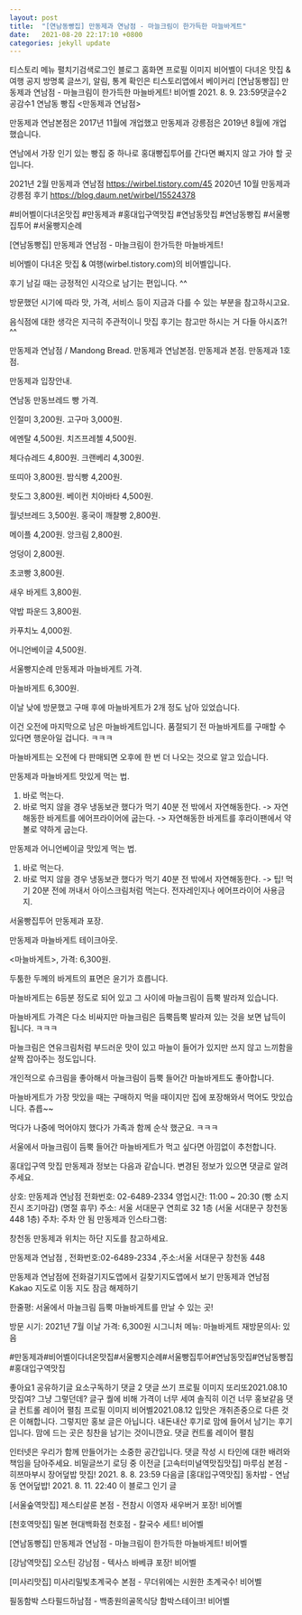 ```yaml
---
layout: post
title:  "[연남동빵집] 만동제과 연남점 - 마늘크림이 한가득한 마늘바게트"
date:   2021-08-20 22:17:10 +0800
categories: jekyll update
---
```

티스토리 메뉴 펼치기검색로그인
블로그 홈화면
프로필 이미지
비어벨이 다녀온 맛집 & 여행
공지
방명록
글쓰기, 알림, 통계 확인은 티스토리앱에서
베이커리
[연남동빵집] 만동제과 연남점 - 마늘크림이 한가득한 마늘바게트!
비어벨
2021. 8. 9. 23:59댓글수2공감수1
연남동 빵집 <만동제과 연남점>

만동제과 연남본점은 2017년 11월에 개업했고
만동제과 강릉점은 2019년 8월에 개업했습니다.

연남에서 가장 인기 있는 빵집 중 하나로
홍대빵집투어를 간다면 빠지지 않고 가야 할 곳입니다.

2021년 2월 만동제과 연남점 https://wirbel.tistory.com/45
2020년 10월 만동제과 강릉점 후기 https://blog.daum.net/wirbel/15524378

 

 


#비어벨이다녀온맛집 #만동제과 #홍대입구역맛집 #연남동맛집 #연남동빵집 #서울빵집투어 #서울빵지순례

 

[연남동빵집] 만동제과 연남점 - 마늘크림이 한가득한 마늘바게트!

 


비어벨이 다녀온 맛집 & 여행(wirbel.tistory.com)의 비어벨입니다.

후기 남길 때는 긍정적인 시각으로 남기는 편입니다. ^^

방문했던 시기에 따라 맛, 가격, 서비스 등이
지금과 다를 수 있는 부분을 참고하시고요.

음식점에 대한 생각은 지극히 주관적이니
맛집 후기는 참고만 하시는 거 다들 아시죠?! ^^

 


만동제과 연남점 / Mandong Bread.
만동제과 연남본점.
만동제과 본점.
만동제과 1호점.

 

 


만동제과 입장안내.

 

 


연남동 만동브레드 빵 가격.

인절미 3,200원.
고구마 3,000원.

 

 


에멘탈 4,500원.
치즈프레첼 4,500원.

 

 


체다슈레드 4,800원.
크랜베리 4,300원.

 

 


또띠아 3,800원.
밤식빵 4,200원.

 

 


핫도그 3,800원.
베이컨 치아바타 4,500원.

 

 


월넛브레드 3,500원.
홍국이 깨찰빵 2,800원.

 

 


메이플 4,200원.
앙크림 2,800원.

 

 


엉덩이 2,800원.

 

 


초코빵 3,800원.

새우 바게트 3,800원.

 

 



약밥 파운드 3,800원.

 

 


카푸치노 4,000원.

 

 


어니언베이글 4,500원.

 

 


서울빵지순례 만동제과 마늘바게트 가격.

마늘바게트 6,300원.




이날 낮에 방문했고 구매 후에 마늘바게트가 2개 정도 남아 있었습니다.

이건 오전에 마지막으로 남은 마늘바게트입니다.
품절되기 전 마늘바게트를 구매할 수 있다면 행운아일 겁니다. ㅋㅋㅋ

마늘바게트는 오전에 다 판매되면 오후에 한 번 더 나오는 것으로 알고 있습니다.

 

 


만동제과 마늘바게트 맛있게 먹는 법.
1. 바로 먹는다.
2. 바로 먹지 않을 경우 냉동보관 했다가 먹기 40분 전 밖에서 자연해동한다.
-> 자연해동한 바게트를 에어프라이어에 굽는다.
-> 자연해동한 바게트를 후라이팬에서 약볼로 약하게 굽는다.

만동제과 어니언베이글 맛있게 먹는 법.
1. 바로 먹는다.
2. 바로 먹지 않을 경우 냉동보관 했다가 먹기 40분 전 밖에서 자연해동한다.
-> 팁! 먹기 20분 전에 꺼내서 아이스크림처럼 먹는다.
전자레인지나 에어프라이어 사용금지.

 

 


서울빵집투어 만동제과 포장.

 

 


만동제과 마늘바게트 테이크아웃.

 

 


<마늘바게트>, 가격: 6,300원.

 

 


두툼한 두께의 바게트의 표면은 윤기가 흐릅니다.

 

 


마늘바게트는 6등분 정도로 되어 있고 그 사이에 마늘크림이 듬뿍 발라져 있습니다.

 

 


마늘바게트 가격은 다소 비싸지만 마늘크림은 듬뿍듬뿍 발라져 있는 것을 보면 납득이 됩니다. ㅋㅋㅋ

 

 


마늘크림은 연유크림처럼 부드러운 맛이 있고 마늘이
들어가 있지만 쓰지 않고 느끼함을 살짝 잡아주는 정도입니다.

 

 


개인적으로 슈크림을 좋아해서 마늘크림이 듬뿍 들어간 마늘바게트도 좋아합니다.


 


마늘바게트가 가장 맛있을 때는 구매하지 먹을 때이지만 집에 포장해와서 먹어도 맛있습니다. 츄릅~~

먹다가 나중에 먹어야지 했다가 가족과 함께 순삭 했군요. ㅋㅋㅋ

 

 


서울에서 마늘크림이 듬뿍 들어간 마늘바게트가 먹고 싶다면 아낌없이 추천합니다.

 

 


 

 

홍대입구역 맛집 만동제과 정보는 다음과 같습니다.
변경된 정보가 있으면 댓글로 알려주세요.

 


상호: 만동제과 연남점
전화번호: 02-6489-2334
영업시간: 11:00 ~ 20:30 (빵 소지진시 조기마감) (명절 휴무)
주소: 서울 서대문구 연희로 32 1층 (서울 서대문구 창천동 448 1층)
주차: 주차 안 됨
만동제과 인스타그램: 

 

 

창천동 만동제과 위치는 하단 지도를 참고하세요.

 

만동제과 연남점
, 전화번호:02-6489-2334
,주소:서울 서대문구 창천동 448

만동제과 연남점에 전화걸기지도앱에서 길찾기지도앱에서 보기
만동제과 연남점
Kakao 지도로 이동
지도 잠금 해제하기
 

 


한줄평: 서울에서 마늘크림 듬뿍 마늘바게트를 만날 수 있는 곳!

방문 시기: 2021년 7월
이날 가격: 6,300원
시그니처 메뉴: 마늘바게트
재방문의사: 있음

 

 

#만동제과#비어벨이다녀온맛집#서울빵지순례#서울빵집투어#연남동맛집#연남동빵집#홍대입구역맛집

좋아요1
공유하기글 요소구독하기
댓글 2
댓글 쓰기
프로필 이미지
또리또2021.08.10
맛집여? 그냥 그렇던데? 글구 퀄에 비해 가격이 너무 세여 솔직히 이건 너무 홍보같음
댓글 컨트롤 레이어 펼침
프로필 이미지
비어벨2021.08.12
입맛은 개취존중으로 다른 것은 이해합니다.
그렇지만 홍보 글은 아닙니다.
내돈내산 후기로 맘에 들어서 남기는 후기입니다.
맘에 드는 곳은 칭찬을 남기는 것이니깐요.
댓글 컨트롤 레이어 펼침

인터넷은 우리가 함께 만들어가는 소중한 공간입니다. 댓글 작성 시 타인에 대한 배려와 책임을 담아주세요.
비밀글쓰기
로딩 중
이전글
[고속터미널역맛집맛집] 마루심 본점 - 히쯔마부시 장어덮밥 맛집!
2021. 8. 8. 23:59
다음글
[홍대입구역맛집] 동차밥 - 연남동 연어덮밥!
2021. 8. 11. 22:40
이 블로그 인기 글

[서울숲역맛집] 제스티살룬 본점 - 전참시 이영자 새우버거 포장!
비어벨

[천호역맛집] 밀본 현대백화점 천호점 - 칼국수 세트!
비어벨

[연남동빵집] 만동제과 연남점 - 마늘크림이 한가득한 마늘바게트!
비어벨

[강남역맛집] 오스틴 강남점 - 텍사스 바베큐 포장!
비어벨

[미사리맛집] 미사리밀빛초계국수 본점 - 무더위에는 시원한 초계국수!
비어벨

필동함박 스타필드하남점 - 백종원의골목식당 함박스테이크!
비어벨
